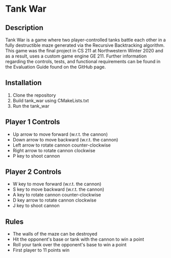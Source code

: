 # Tank War

## Description
Tank War is a game where two player-controlled tanks battle each other in a fully destructible maze generated via the Recursive Backtracking algorithm. This game was the final project in CS 211 at Northwestern Winter 2020 and as a result, uses a custom game engine GE 211. Further information regarding the controls, tests, and functional requirements can be found in the Evaluation Guide found on the GitHub page.

## Installation 
1. Clone the repository
2. Build tank_war using CMakeLists.txt
3. Run the tank_war

## Player 1 Controls
- Up arrow to move forward (w.r.t. the cannon)
- Down arrow to move backward (w.r.t. the cannon)
- Left arrow to rotate cannon counter-clockwise
- Right arrow to rotate cannon clockwise
- P key to shoot cannon

## Player 2 Controls
- W key to move forward (w.r.t. the cannon)
- S key to move backward (w.r.t. the cannon)
- A key to rotate cannon counter-clockwise
- D key arrow to rotate cannon clockwise
- J key to shoot cannon

## Rules
- The walls of the maze can be destroyed
- Hit the opponent's base or tank with the cannon to win a point
- Roll your tank over the opponent's base to win a point
- First player to 11 points win
